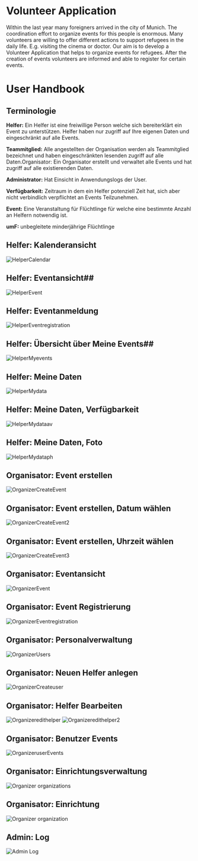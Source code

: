 # Volunteer Application
Within the last year many foreigners arrived in the city of Munich. The coordination effort to organize events for this people is enormous.  Many volunteers are willing to offer different actions to support refugees in the daily life.  E.g. visiting the cinema or doctor. Our aim is to develop a Volunteer Application that helps to organize events for refugees. After the creation of events volunteers are informed and able to register for certain events.

# User Handbook #

## Terminologie ##
<b>Helfer:</b> Ein Helfer ist eine freiwillige Person welche sich bereiterklärt ein Event zu unterstützen. Helfer haben nur zugriff auf Ihre eigenen Daten und eingeschränkt auf alle Events. 

<b>Teammitglied:</b> Alle angestellten der Organisation werden als Teammitglied bezeichnet und haben eingeschränkten lesenden zugriff auf alle Daten.Organisator: Ein Organisator erstellt und verwaltet alle Events und hat zugriff auf alle existierenden Daten.

<b>Administrator:</b> Hat Einsicht in Anwendungslogs der User.

<b>Verfügbarkeit:</b> Zeitraum in dem ein Helfer potenziell Zeit hat, sich aber nicht verbindlich verpflichtet an Events Teilzunehmen. 

<b>Event:</b> Eine Veranstaltung für Flüchtlinge für welche eine bestimmte Anzahl an Helfern notwendig ist.

<b>umF:</b> unbegleitete minderjährige Flüchtlinge

## Helfer: Kalenderansicht ##
![HelperCalendar](/readme/helper_calendar.png?raw=true "Helper Calendar")


## Helfer: Eventansicht##
![HelperEvent](/readme/helper_event.png?raw=true "Helper Event")

## Helfer: Eventanmeldung ##
![HelperEventregistration](/readme/helper_eventregistration.png?raw=true "Helper Eventregistration")


## Helfer: Übersicht über Meine Events##
![HelperMyevents](/readme/helper_myevents.png?raw=true "Helper Myevents")

## Helfer: Meine Daten ##
![HelperMydata](/readme/helper_mydata.png?raw=true "Helper Mydata")

## Helfer: Meine Daten, Verfügbarkeit ##
![HelperMydataav](/readme/helper_mydataav.png?raw=true "Helper Mydataav")

## Helfer: Meine Daten, Foto ##
![HelperMydataph](/readme/helper_mydataph.png?raw=true "Helper Mydataph")

## Organisator: Event erstellen ##
![OrganizerCreateEvent](/readme/organizer_createevent.png?raw=true "Organizer CreateEvent")

## Organisator: Event erstellen, Datum wählen ##
![OrganizerCreateEvent2](/readme/organizer_createevent2.png?raw=true "Organizer CreateEvent2")

## Organisator: Event erstellen, Uhrzeit wählen ##
![OrganizerCreateEvent3](/readme/organizer_createevent3.png?raw=true "Organizer CreateEvent3")

## Organisator: Eventansicht ##
![OrganizerEvent](/readme/organizer_event.png?raw=true "Organizer Event")

## Organisator: Event Registrierung ##
![OrganizerEventregistration](/readme/organizer_eventregistration.png?raw=true "Organizer EventRegistration")

## Organisator: Personalverwaltung ##
![OrganizerUsers](/readme/organizer_users.png?raw=true "Organizer Users")

## Organisator: Neuen Helfer anlegen ##
![OrganizerCreateuser](/readme/organizer_createuser.png?raw=true "Organizer CreateUser")

## Organisator: Helfer Bearbeiten ##
![Organizeredithelper](/readme/organizer_edithelper.png?raw=true "Organizer EditHelper")
![Organizeredithelper2](/readme/organizer_edithelper2.png?raw=true "Organizer EditHelper2")

## Organisator: Benutzer Events ##
![OrganizeruserEvents](/readme/organizer_userevents.png?raw=true "Organizer UserEvents")

## Organisator: Einrichtungsverwaltung ##
![Organizer organizations](/readme/organizer_organizations.png?raw=true "Organizer Orgnizations")

## Organisator: Einrichtung ##
![Organizer organization](/readme/organizer_organization.png?raw=true "Organizer Orgnization")

## Admin: Log ##
![Admin Log](/readme/admin_log.png?raw=true "Admin Log")
